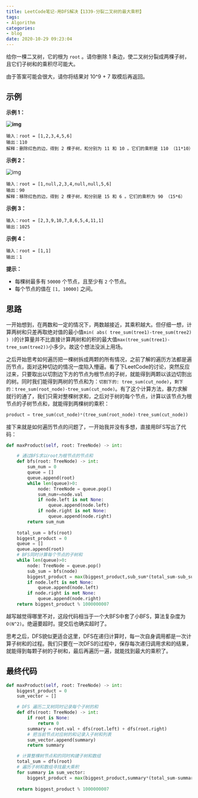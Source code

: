 ```yaml
---
title: LeetCode笔记-用DFS解决【1339-分裂二叉树的最大乘积】
tags:
- Algorithm
categories: 
- blog
date: 2020-10-29 09:23:04
---
```

给你一棵二叉树，它的根为 `root` 。请你删除 1 条边，使二叉树分裂成两棵子树，且它们子树和的乘积尽可能大。

由于答案可能会很大，请你将结果对 10^9 + 7 取模后再返回。

<!--more-->

## 示例

**示例 1：**

**![img](https://assets.leetcode-cn.com/aliyun-lc-upload/uploads/2020/02/02/sample_1_1699.png)**

```
输入：root = [1,2,3,4,5,6]
输出：110
解释：删除红色的边，得到 2 棵子树，和分别为 11 和 10 。它们的乘积是 110 （11*10）
```

**示例 2：**

![img](https://assets.leetcode-cn.com/aliyun-lc-upload/uploads/2020/02/02/sample_2_1699.png)

```
输入：root = [1,null,2,3,4,null,null,5,6]
输出：90
解释：移除红色的边，得到 2 棵子树，和分别是 15 和 6 。它们的乘积为 90 （15*6）
```

**示例 3：**

```
输入：root = [2,3,9,10,7,8,6,5,4,11,1]
输出：1025
```

**示例 4：**

```
输入：root = [1,1]
输出：1
```

 **提示：**

- 每棵树最多有 `50000` 个节点，且至少有 `2` 个节点。
- 每个节点的值在 `[1, 10000]` 之间。

## 思路

一开始想到，在两数和一定的情况下，两数越接近，其乘积越大。但仔细一想，计算两树和只差再取绝对值的最小值`min( abs( tree_sum(tree1)-tree_sum(tree2) ) )`的计算量并不比直接计算两树和的积的最大值`max(tree_sum(tree1)-tree_sum(tree2))`小多少。故这个想法没派上用场。

之后开始思考如何遍历把一棵树拆成两颗的所有情况，之前了解的遍历方法都是遍历节点，面对这种切边的情况一度陷入懵逼。看了下LeetCode的讨论，突然反应过来，只要取出以切割边下方的节点为根节点的子树，就能得到两颗以该边切割出的树。同时我们能得到两树的节点和为：`切割下的: tree_sum(cut_node)`，`剩下的：tree_sum(root_node)-tree_sum(cut_node)`。有了这个计算方法，暴力求解就行的通了，我们只需对整棵树求和，之后对于树的每个节点，计算以该节点为根节点的子树节点和，就能得到两棵树的乘积：

```python
product = tree_sum(cut_node)*(tree_sum(root_node)-tree_sum(cut_node))
```

接下来就是如何遍历节点的问题了，一开始我并没有多想，直接用BFS写出了代码：

```python
def maxProduct(self, root: TreeNode) -> int:

    # 通过BFS求以root为根节点的节点和
    def bfs(root: TreeNode) -> int:
        sum_num = 0
        queue = []
        queue.append(root)
        while len(queue)>0:
            node: TreeNode = queue.pop()
            sum_num+=node.val
            if node.left is not None:
                queue.append(node.left)
            if node.right is not None:
                queue.append(node.right)
        return sum_num
    
    total_sum = bfs(root)
    biggest_product = 0
    queue = []
    queue.append(root)
    # BFS同时计算每个节点的子树和
    while len(queue)>0:
        node: TreeNode = queue.pop()
        sub_sum = bfs(node)
        biggest_product = max(biggest_product,sub_sum*(total_sum-sub_sum))
        if node.left is not None:
            queue.append(node.left)
        if node.right is not None:
            queue.append(node.right)
    return biggest_product % 1000000007
```

越写越觉得哪里不对，这段代码相当于一个大BFS中套了小BFS，算法复杂度为`O(N^2)`。绝逼要超时。提交后也确实超时了。

思考之后，DFS貌似更适合这里，DFS在递归计算时，每一次自身调用都是一次计算子树和的过程。我们只要在一次DFS的过程中，保存每次递归调用求和的结果，就能得到每颗子树的子树和，最后再遍历一遍，就能找到最大的乘积了。

## 最终代码

```python
def maxProduct(self, root: TreeNode) -> int:
    biggest_product = 0
    sum_vector = []

    # DFS 遍历二叉树同时记录每个子树的和
    def dfs(root: TreeNode) -> int:
        if root is None:
            return 0
        summary = root.val + dfs(root.left) + dfs(root.right)
        # 把当前节点对应树的和记录入子树和列表
        sum_vector.append(summary)
        return summary

    # 计算整棵树节点和的同时构建子树和数组
    total_sum = dfs(root)
    # 遍历子树和数组寻找最大乘积
    for summary in sum_vector:
        biggest_product = max(biggest_product,summary*(total_sum-summary))
    
    return biggest_product % 1000000007
```

